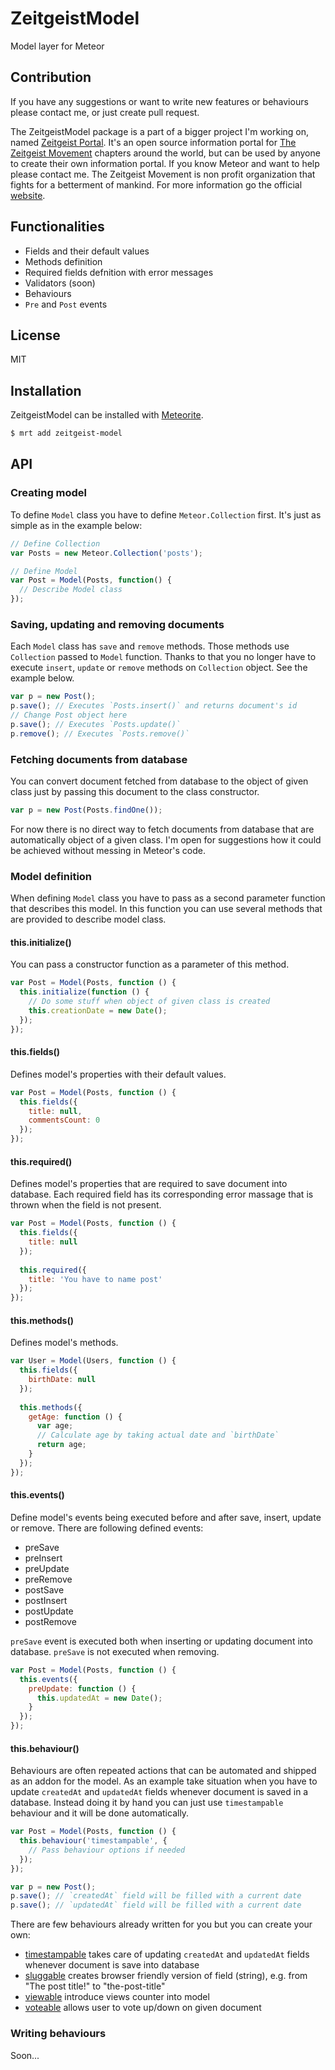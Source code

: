 # ZeitgeistModel

Model layer for Meteor

## Contribution

If you have any suggestions or want to write new features or behaviours please contact me, or just create pull request.

The ZeitgeistModel package is a part of a bigger project I'm working on, named [Zeitgeist Portal](https://github.com/jagi/zeitgeist). It's an open source information portal for [The Zeitgeist Movement](http://thezeitgeistmovement.com) chapters around the world, but can be used by anyone to create their own information portal. If you know Meteor and want to help please contact me. The Zeitgeist Movement is non profit organization that fights for a betterment of mankind. For more information go the official [website](http://thezeitgeistmovement.com).

## Functionalities

- Fields and their default values
- Methods definition
- Required fields defnition with error messages
- Validators (soon)
- Behaviours
- `Pre` and `Post` events

## License

MIT

## Installation

ZeitgeistModel can be installed with [Meteorite](https://github.com/oortcloud/meteorite/).

```sh
$ mrt add zeitgeist-model
```

## API

### Creating model

To define `Model` class you have to define `Meteor.Collection` first. It's just as simple as in the example below:

```js
// Define Collection
var Posts = new Meteor.Collection('posts');

// Define Model
var Post = Model(Posts, function() {
  // Describe Model class
});
```

### Saving, updating and removing documents

Each `Model` class has `save` and `remove` methods. Those methods use `Collection` passed to `Model` function. Thanks to that you no longer have to execute `insert`, `update` or `remove` methods on `Collection` object. See the example below.

```js
var p = new Post();
p.save(); // Executes `Posts.insert()` and returns document's id
// Change Post object here
p.save(); // Executes `Posts.update()`
p.remove(); // Executes `Posts.remove()`
```

### Fetching documents from database

You can convert document fetched from database to the object of given class just by passing this document to the class constructor.

```js
var p = new Post(Posts.findOne());
```

For now there is no direct way to fetch documents from database that are automatically object of a given class. I'm open for suggestions how it could be achieved without messing in Meteor's code.

### Model definition

When defining `Model` class you have to pass as a second parameter function that describes this model. In this function you can use several methods that are provided to describe model class.

#### this.initialize()

You can pass a constructor function as a parameter of this method.

```js
var Post = Model(Posts, function () {
  this.initialize(function () {
    // Do some stuff when object of given class is created
    this.creationDate = new Date();
  });
});
```

#### this.fields()

Defines model's properties with their default values.

```js
var Post = Model(Posts, function () {
  this.fields({
    title: null,
    commentsCount: 0
  });
});
```

#### this.required()

Defines model's properties that are required to save document into database. Each required field has its corresponding error massage that is thrown when the field is not present.

```js
var Post = Model(Posts, function () {
  this.fields({
    title: null
  });
  
  this.required({
    title: 'You have to name post'
  });
});
```

#### this.methods()

Defines model's methods.

```js
var User = Model(Users, function () {
  this.fields({
    birthDate: null
  });
  
  this.methods({
    getAge: function () {
      var age;
      // Calculate age by taking actual date and `birthDate`
      return age;
    }
  });
});
```

#### this.events()

Define model's events being executed before and after save, insert, update or remove. There are following defined events:

- preSave
- preInsert
- preUpdate
- preRemove
- postSave
- postInsert
- postUpdate
- postRemove
 
`preSave` event is executed both when inserting or updating document into database. `preSave` is not executed when removing.

```js
var Post = Model(Posts, function () {
  this.events({
    preUpdate: function () {
      this.updatedAt = new Date();
    }
  });
});
```

#### this.behaviour()

Behaviours are often repeated actions that can be automated and shipped as an addon for the model. As an example take situation when you have to update `createdAt` and `updatedAt` fields whenever document is saved in a database. Instead doing it by hand you can just use `timestampable` behaviour and it will be done automatically.

```js
var Post = Model(Posts, function () {
  this.behaviour('timestampable', {
    // Pass behaviour options if needed
  });
});

var p = new Post();
p.save(); // `createdAt` field will be filled with a current date
p.save(); // `updatedAt` field will be filled with a current date
```

There are few behaviours already written for you but you can create your own:

- [timestampable](https://github.com/jagi/zeitgeist-timestampable/) takes care of updating `createdAt` and `updatedAt` fields whenever document is save into database
- [sluggable](https://github.com/jagi/zeitgeist-sluggable/) creates browser friendly version of field (string), e.g. from "The post title!" to "the-post-title"
- [viewable](https://github.com/jagi/zeitgeist-viewable/) introduce views counter into model
- [voteable](https://github.com/jagi/zeitgeist-voteable/) allows user to vote up/down on given document

### Writing behaviours

Soon...
